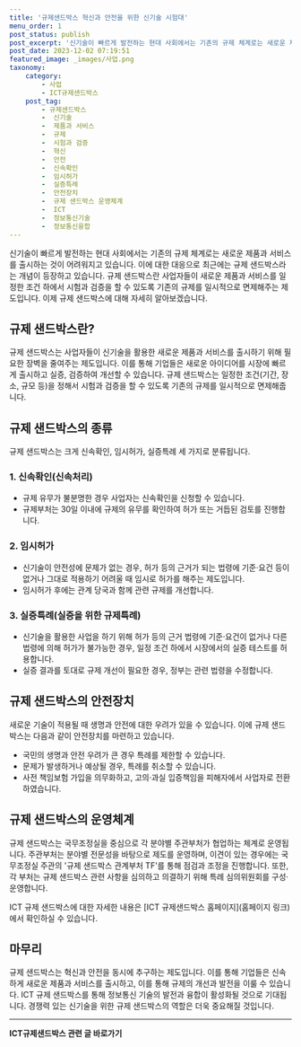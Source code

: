 ```yaml
---
title: '규제샌드박스 혁신과 안전을 위한 신기술 시험대'
menu_order: 1
post_status: publish
post_excerpt: '신기술이 빠르게 발전하는 현대 사회에서는 기존의 규제 체계로는 새로운 제품과 서비스를 출시하는 것이 어려워지고 있습니다. 이에 대한 대응으로 최근에는 규제 샌드박스라는 개념이 등장하고 있습니다. 규제 샌드박스란 사업자들이 새로운 제품과 서비스를 일정한 조건 하에서 시험과 검증을 할 수 있도록 기존의 규제를 일시적으로 면제해주는 제도입니다. 이제 규제 샌드박스에 대해 자세히 알아보겠습니다.'
post_date: 2023-12-02 07:19:51
featured_image: _images/사업.png
taxonomy:
    category:
        - 사업
        - ICT규제샌드박스
    post_tag:
        - 규제샌드박스
        -  신기술
        -  제품과 서비스
        -  규제
        -  시험과 검증
        -  혁신
        -  안전
        -  신속확인
        -  임시허가
        -  실증특례
        -  안전장치
        -  규제 샌드박스 운영체계
        -  ICT
        -  정보통신기술
        -  정보통신융합
---
```



신기술이 빠르게 발전하는 현대 사회에서는 기존의 규제 체계로는 새로운 제품과 서비스를 출시하는 것이 어려워지고 있습니다. 이에 대한 대응으로 최근에는 규제 샌드박스라는 개념이 등장하고 있습니다. 규제 샌드박스란 사업자들이 새로운 제품과 서비스를 일정한 조건 하에서 시험과 검증을 할 수 있도록 기존의 규제를 일시적으로 면제해주는 제도입니다. 이제 규제 샌드박스에 대해 자세히 알아보겠습니다.

## 규제 샌드박스란?

규제 샌드박스는 사업자들이 신기술을 활용한 새로운 제품과 서비스를 출시하기 위해 필요한 장벽을 줄여주는 제도입니다. 이를 통해 기업들은 새로운 아이디어를 시장에 빠르게 출시하고 실증, 검증하여 개선할 수 있습니다. 규제 샌드박스는 일정한 조건(기간, 장소, 규모 등)을 정해서 시험과 검증을 할 수 있도록 기존의 규제를 일시적으로 면제해줍니다.

## 규제 샌드박스의 종류

규제 샌드박스는 크게 신속확인, 임시허가, 실증특례 세 가지로 분류됩니다.

### 1. 신속확인(신속처리)

- 규제 유무가 불분명한 경우 사업자는 신속확인을 신청할 수 있습니다.
- 규제부처는 30일 이내에 규제의 유무를 확인하여 허가 또는 거듭된 검토를 진행합니다.

### 2. 임시허가

- 신기술이 안전성에 문제가 없는 경우, 허가 등의 근거가 되는 법령에 기준·요건 등이 없거나 그대로 적용하기 어려울 때 임시로 허가를 해주는 제도입니다.
- 임시허가 후에는 관계 당국과 함께 관련 규제를 개선합니다.

### 3. 실증특례(실증을 위한 규제특례)

- 신기술을 활용한 사업을 하기 위해 허가 등의 근거 법령에 기준·요건이 없거나 다른 법령에 의해 허가가 불가능한 경우, 일정 조건 하에서 시장에서의 실증 테스트를 허용합니다.
- 실증 결과를 토대로 규제 개선이 필요한 경우, 정부는 관련 법령을 수정합니다.

## 규제 샌드박스의 안전장치

새로운 기술이 적용될 때 생명과 안전에 대한 우려가 있을 수 있습니다. 이에 규제 샌드박스는 다음과 같이 안전장치를 마련하고 있습니다.

- 국민의 생명과 안전 우려가 큰 경우 특례를 제한할 수 있습니다.
- 문제가 발생하거나 예상될 경우, 특례를 취소할 수 있습니다.
- 사전 책임보험 가입을 의무화하고, 고의·과실 입증책임을 피해자에서 사업자로 전환하였습니다.

## 규제 샌드박스의 운영체계

규제 샌드박스는 국무조정실을 중심으로 각 분야별 주관부처가 협업하는 체계로 운영됩니다. 주관부처는 분야별 전문성을 바탕으로 제도를 운영하며, 이견이 있는 경우에는 국무조정실 주관의 '규제 샌드박스 관계부처 TF'를 통해 점검과 조정을 진행합니다. 또한, 각 부처는 규제 샌드박스 관련 사항을 심의하고 의결하기 위해 특례 심의위원회를 구성·운영합니다.

ICT 규제 샌드박스에 대한 자세한 내용은 [ICT 규제샌드박스 홈페이지](홈페이지 링크)에서 확인하실 수 있습니다.

## 마무리

규제 샌드박스는 혁신과 안전을 동시에 추구하는 제도입니다. 이를 통해 기업들은 신속하게 새로운 제품과 서비스를 출시하고, 이를 통해 규제의 개선과 발전을 이룰 수 있습니다. ICT 규제 샌드박스를 통해 정보통신 기술의 발전과 융합이 활성화될 것으로 기대됩니다. 경쟁력 있는 신기술을 위한 규제 샌드박스의 역할은 더욱 중요해질 것입니다.
<!-- wp:separator -->
<hr class="wp-block-separator has-alpha-channel-opacity"/>
<!-- /wp:separator -->

<!-- wp:group {"backgroundColor":"base","layout":{"type":"constrained"}} -->
<div class="wp-block-group has-base-background-color has-background"><!-- wp:paragraph {"align":"center","fontSize":"medium"} -->
<p class="has-text-align-center has-large-font-size"><strong>ICT규제샌드박스 관련 글 바로가기</strong></p>
<!-- /wp:paragraph -->


<!-- wp:latest-posts
{"categories":[{"id":27142,"count":19,"description":"","link":"https://uknowlaw.com/category/ict%ea%b7%9c%ec%a0%9c%ec%83%8c%eb%93%9c%eb%b0%95%ec%8a%a4/","name":"ICT규제샌드박스","slug":"ICT규제샌드박스","taxonomy":"category","parent":0,"meta":[],"_links":{"self":[{"href":"https://uknowlaw.com/wp-json/wp/v2/categories/27142"}],"collection":[{"href":"https://uknowlaw.com/wp-json/wp/v2/categories"}],"about":[{"href":"https://uknowlaw.com/wp-json/wp/v2/taxonomies/category"}],"wp:post_type":[{"href":"https://uknowlaw.com/wp-json/wp/v2/posts?categories=27142"}],"curies":[{"name":"wp","href":"https://api.w.org/{rel}","templated":true}]}}],"postsToShow":100,"excerptLength":28,"postLayout":"grid","columns":2,"featuredImageAlign":"left","featuredImageSizeSlug":"large","fontSize":"small"} /--></div>
<!-- /wp:group -->